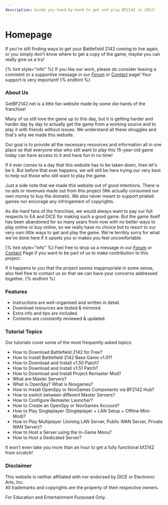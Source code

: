 ```yaml
---
description: Guide you hand-by-hand to get and play BF2142 in 2022!
---
```


# Homepage

If you're still finding ways to get your Battlefield 2142 coming to live again, or you simply don't know where to get a copy of the game, maybe you can really give us a try!

{% hint style="info" %}
If you like our work, please do consider leaving a comment or a supportive message in our [Forum](http://getbf2142.weebly.com) or [Contact](https://getbf2142.weebly.com/contact.html) page! Your support is very important!
{% endhint %}

### About Us

GetBF2142.net is a little fan website made by some die-hards of the franchise!

Many of us still love the game up to this day, but it is getting harder and harder day by day to actually get the game from a working source and to play it with friends without issues. We understand all these struggles and that's why we made this website.

Our goal is to provide all the necessary resources and information all in one place so that everyone else who still want to play this 15-year-old game today can have access to it and have fun in no time!

If it ever comes to a day that this website has to be taken down, then let's be it. But before that ever happens, we will still be here trying our very best to help out those who still want to play the game.&#x20;

Just a side note that we made this website out of good intentions. There is no ads or revenues made out from this project (We actually consumed our own money to buy the domain). We also never meant to support priated games nor encorage any infringement of copyrights.&#x20;

As die-hard fans of the franchise, we would always want to pay our full respects to EA and DICE for making such a good game. But the game itself has been abandoned for so many years from now with no better ways to play online or buy online, so we really have no choice but to resort to our very own little ways to get and play the game. We're terribly sorry for what we've done here if it upsets you or makes you feel uncomfortable.

{% hint style="info" %}
Feel free to drop us a message in our [Forum](http://getbf2142.weebly.com) or [Contact](https://getbf2142.weebly.com/contact.html) Page if you want to be part of us to make contribution to this project.

If it happens to you that the project seems inappropriate in some sense, also feel free to contact us so that we can have your concerns addressed together.
{% endhint %}

### Features

* Instructions are well-organised and written in detail.
* Download resources are tested & mirrored.
* Extra info and tips are included.
* Contents are constantly reviewed & updated.

### Tutorial Topics

Our tutorials cover some of the most frequently asked topics:

* How to Download Battlefield 2142 for Free?
* How to Install Battlefield 2142 Base Game v1.01?
* How to Download and Install v1.50 Patch?
* How to Download and  Install v1.51 Patch?
* How to Download and Install Project Remaster Mod?
* What are Master Servers?&#x20;
* What is OpenSpy? What is Novgames?
* How to Install OpenSpy or NovGames Components via BF2142 Hub?
* How to switch between different Master Servers?
* How to Configure Remaster Launcher?
* How to Create an OpenSpy or NovGames Account?
* How to Play Singleplayer (Singleplayer + LAN Setup + Offline Mini-Mod)?
* How to Play Multiplayer (Joining LAN Server, Public WAN Server, Private WAN Server)?
* How to Host a Server using the In-Game Menu?
* How to Host a Dedicated Server?

It won't even take you more than an hour to get a fully functional bf2142 from scratch!

### Disclaimer

​This website is neither affiliated with nor endorsed by DICE or Electronic Arts, Inc.\
​All trademarks and copyrights are the property of their respective owners.

For Education and Entertainment Purposed Only.
